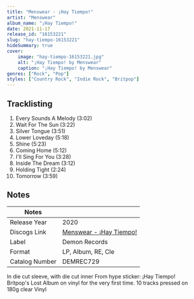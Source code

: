 ```yaml
---
title: "Menswear - ¡Hay Tiempo!"
artist: "Menswear"
album_name: "¡Hay Tiempo!"
date: 2021-11-17
release_id: "16153221"
slug: "hay-tiempo-16153221"
hideSummary: true
cover:
    image: "hay-tiempo-16153221.jpg"
    alt: "¡Hay Tiempo! by Menswear"
    caption: "¡Hay Tiempo! by Menswear"
genres: ["Rock", "Pop"]
styles: ["Country Rock", "Indie Rock", "Britpop"]
---
```


## Tracklisting
1. Every Sounds A Melody (3:02)
2. Wait For The Sun (3:22)
3. Silver Tongue (3:51)
4. Lower Loveday (5:18)
5. Shine (5:23)
6. Coming Home (5:12)
7. I'll Sing For You (3:28)
8. Inside The Dream (3:12)
9. Holding Tight (2:24)
10. Tomorrow (3:59)



## Notes

| Notes          |             |
| ---------------| ----------- |
| Release Year   | 2020 |
| Discogs Link   | [Menswear - ¡Hay Tiempo!](https://www.discogs.com/release/16153221-Menswear-Hay-Tiempo) |
| Label          | Demon Records |
| Format         | LP, Album, RE, Cle |
| Catalog Number | DEMREC729 |

In die cut sleeve, with die cut inner  From hype sticker: ¡Hay Tiempo! Britpop's Lost Album on vinyl for the very first time. 10 tracks pressed on 180g clear Vinyl 


